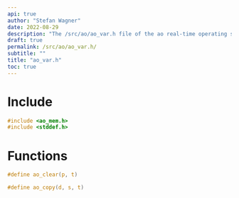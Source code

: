 ```yaml
---
api: true
author: "Stefan Wagner"
date: 2022-08-29
description: "The /src/ao/ao_var.h file of the ao real-time operating system."
draft: true
permalink: /src/ao/ao_var.h/
subtitle: ""
title: "ao_var.h"
toc: true
---
```


# Include

```c
#include <ao_mem.h>
#include <stddef.h>
```

# Functions

```c
#define ao_clear(p, t)
```

```c
#define ao_copy(d, s, t)
```

